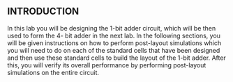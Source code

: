 ## INTRODUCTION

In this lab you will be designing the 1-bit adder circuit, which will be then used to form the 4-
bit adder in the next lab. In the following sections, you will be given instructions on how to
perform post-layout simulations which you will need to do on each of the standard cells that
have been designed and then use these standard cells to build the layout of the 1-bit adder. After
this, you will verify its overall performance by performing post-layout simulations on the entire
circuit.
